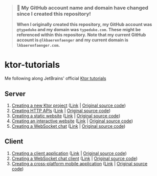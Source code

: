 > ### 🚨 My GitHub account name and domain have changed since I created this repository!
> **When I originally created this repository, my GitHub account was `@typeduke` and my domain was `typeduke.com`.
> These might be referenced within this repository.
> Note that my current GitHub account is `@lkbaerenfaenger` and my current domain is `lkbaerenfaenger.com`.**

# ktor-tutorials

Me following along JetBrains' official [Ktor tutorials](https://ktor.io/docs/welcome.html)

## Server

1. [Creating a new Ktor project](tutorial-server-get-started) ([Link](https://ktor.io/docs/intellij-idea.html) | [Original source code](https://github.com/ktorio/ktor-documentation/tree/2.2.3/codeSnippets/snippets/tutorial-server-get-started))
2. [Creating HTTP APIs](tutorial-server-http-api) ([Link](https://ktor.io/docs/creating-http-apis.html) | [Original source code](https://github.com/ktorio/ktor-documentation/tree/2.2.3/codeSnippets/snippets/tutorial-http-api))
3. [Creating a static website](tutorial-server-website-static) ([Link](https://ktor.io/docs/creating-static-website.html) | [Original source code](https://github.com/ktorio/ktor-documentation/tree/2.2.3/codeSnippets/snippets/tutorial-website-static))
4. [Creating an interactive website](tutorial-server-website-interactive) ([Link](https://ktor.io/docs/creating-interactive-website.html) | [Original source code](https://github.com/ktorio/ktor-documentation/tree/2.2.3/codeSnippets/snippets/tutorial-website-interactive))
5. [Creating a WebSocket chat](tutorial-server-websockets) ([Link](https://ktor.io/docs/creating-web-socket-chat.html) | [Original source code](https://github.com/ktorio/ktor-documentation/tree/2.2.3/codeSnippets/snippets/tutorial-websockets-server))

## Client

1. [Creating a client application](tutorial-client-get-started) ([Link](https://ktor.io/docs/getting-started-ktor-client.html) | [Original source code](https://github.com/ktorio/ktor-documentation/tree/2.2.3/codeSnippets/snippets/tutorial-client-get-started))
2. [Creating a WebSocket chat client](tutorial-client-websockets) ([Link](https://ktor.io/docs/getting-started-ktor-client-chat.html) | [Original source code](https://github.com/ktorio/ktor-documentation/tree/2.2.3/codeSnippets/snippets/tutorial-websockets-client))
3. [Creating a cross-platform mobile application](tutorial-client-kmm) ([Link](https://ktor.io/docs/getting-started-ktor-client-multiplatform-mobile.html) | [Original source code](https://github.com/ktorio/ktor-documentation/tree/2.2.3/codeSnippets/snippets/tutorial-client-kmm))
